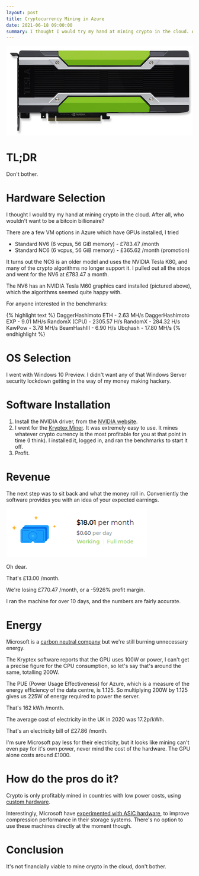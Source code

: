 ```yaml
---
layout: post
title: Cryptocurrency Mining in Azure
date: 2021-06-18 09:00:00
summary: I thought I would try my hand at mining crypto in the cloud. After all, who wouldn't want to be a bitcoin billionaire?
---
```


![Tesla M60](/images/tesla-m60.png)

# TL;DR

Don't bother.

# Hardware Selection

I thought I would try my hand at mining crypto in the cloud. After all, who wouldn't want to be
a bitcoin billionaire?

There are a few VM options in Azure which have GPUs installed, I tried 

* Standard NV6 (6 vcpus, 56 GiB memory) - £783.47 /month
* Standard NC6 (6 vcpus, 56 GiB memory) - £365.62 /month (promotion)

It turns out the NC6 is an older model and uses the NVIDIA Tesla K80, and many of the crypto algorithms no longer support it.
I pulled out all the stops and went for the NV6 at £783.47 a month.

The NV6 has an NVIDIA Tesla M60 graphics card installed (pictured above), which the algorithms seemed quite happy with.

For anyone interested in the benchmarks:

{% highlight text %}
DaggerHashimoto ETH - 2.63 MH/s
DaggerHashimoto EXP - 9.01 MH/s
RandomX (CPU) - 2305.57 H/s
RandomX - 284.32 H/s
KawPow - 3.78 MH/s
BeamHashIII - 6.90 H/s
Ubqhash - 17.80 MH/s
{% endhighlight %}

# OS Selection

I went with Windows 10 Preview. I didn't want any of that Windows Server security lockdown
getting in the way of my money making hackery.

# Software Installation

1. Install the NVIDIA driver, from the [NVIDIA website](https://www.nvidia.com/Download/index.aspx).
1. I went for the [Kryptex Miner](https://www.kryptex.org/en/). It was extremely easy to use. It mines whatever crypto currency is the most profitable for you at that point in time (I think). I installed it, logged in, and ran the benchmarks to start it off.
1. Profit.

# Revenue

The next step was to sit back and what the money roll in. Conveniently the software
provides you with an idea of your expected earnings.

![Tesla M60](/images/crypto-earnings.png)

Oh dear.

That's £13.00 /month.

We're losing £770.47 /month, or a -5926% profit margin.

I ran the machine for over 10 days, and the numbers are fairly accurate.

# Energy

Microsoft is a [carbon neutral company](https://azure.microsoft.com/en-gb/global-infrastructure/sustainability/) but we're still burning unnecessary energy.

The Kryptex software reports that the GPU uses 100W or power, I can't get a precise
figure for the CPU consumption, so let's say that's around the same, totalling 200W.

The PUE (Power Usage Effectiveness) for Azure, which is a measure of the energy efficiency
of the data centre, is 1.125. So multiplying 200W by 1.125 gives us 225W of energy required
to power the server.

That's 162 kWh /month.

The average cost of electricity in the UK in 2020 was 17.2p/kWh.

That's an electricity bill of £27.86 /month.

I'm sure Microsoft pay less for their electricity, but it looks like mining can't even
pay for it's own power, never mind the cost of the hardware. The GPU alone costs around £1000.

# How do the pros do it?

Crypto is only profitably mined in countries with low power costs, using [custom hardware](https://www.buybitcoinworldwide.com/mining/hardware/).

Interestingly, Microsoft have [experimented with 
ASIC hardware](https://azure.microsoft.com/en-gb/blog/improved-cloud-service-performance-through-asic-acceleration/), to improve compression performance in their storage systems. There's no
option to use these machines directly at the moment though.

# Conclusion

It's not financially viable to mine crypto in the cloud, don't bother.



